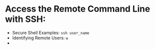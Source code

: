 # Access the Remote Command Line with SSH:

- Secure Shell Examples: `ssh user_name`
- Identifying Remote Users: `w`
- 
